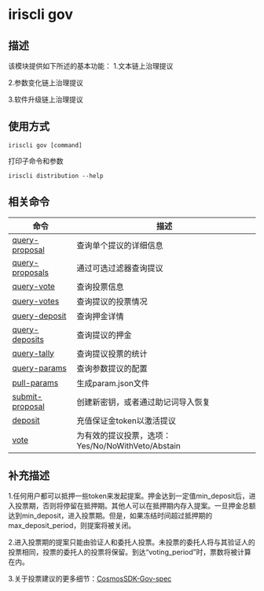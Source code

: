 # iriscli gov

## 描述

该模块提供如下所述的基本功能：
1.文本链上治理提议

2.参数变化链上治理提议

3.软件升级链上治理提议

## 使用方式

```shell
iriscli gov [command]
```

打印子命令和参数
```
iriscli distribution --help
```

## 相关命令

| 命令                                  | 描述                                                             |
| ------------------------------------- | --------------------------------------------------------------- |
| [query-proposal](query-proposal.md)   | 查询单个提议的详细信息                                             |
| [query-proposals](query-proposals.md) | 通过可选过滤器查询提议                                             |
| [query-vote](query-vote.md)           | 查询投票信息                                                      |
| [query-votes](query-votes.md)         | 查询提议的投票情况                                                 |
| [query-deposit](query-deposit.md)     | 查询押金详情                                                    |
| [query-deposits](query-deposits.md)   | 查询提议的押金                                                  |
| [query-tally](query-tally.md)         | 查询提议投票的统计                                                 |
| [query-params](query-params.md)       | 查询参数提议的配置                                                 |
| [pull-params](pull-params.md)         | 生成param.json文件                                               |
| [submit-proposal](submit-proposal.md) | 创建新密钥，或者通过助记词导入恢复                                   |
| [deposit](deposit.md)                 | 充值保证金token以激活提议                                            |
| [vote](vote.md)                       | 为有效的提议投票，选项：Yes/No/NoWithVeto/Abstain                   |

## 补充描述

1.任何用户都可以抵押一些token来发起提案。押金达到一定值min_deposit后，进入投票期，否则将停留在抵押期。其他人可以在抵押期内存入提案。一旦押金总额达到min_deposit，进入投票期。但是，如果冻结时间超过抵押期的max_deposit_period，则提案将被关闭。

2.进入投票期的提案只能由验证人和委托人投票。未投票的委托人将与其验证人的投票相同，投票的委托人的投票将保留。到达“voting_period”时，票数将被计算在内。

3.关于投票建议的更多细节：[CosmosSDK-Gov-spec](https://github.com/cosmos/cosmos-sdk/blob/develop/docs/spec/governance/overview.md)
